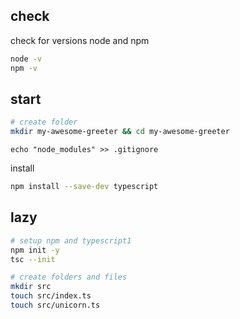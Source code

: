 ## check

check for versions node and npm

```bash
node -v
npm -v
```

## start

```bash
# create folder
mkdir my-awesome-greeter && cd my-awesome-greeter
```

```
echo "node_modules" >> .gitignore
```

install

```bash
npm install --save-dev typescript
```

## lazy

```bash
# setup npm and typescript1
npm init -y
tsc --init

# create folders and files
mkdir src
touch src/index.ts
touch src/unicorn.ts
```
